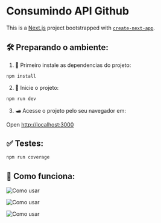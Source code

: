 # Consumindo API Github

This is a [Next.js](https://nextjs.org/) project bootstrapped with [`create-next-app`](https://github.com/vercel/next.js/tree/canary/packages/create-next-app).

## 🛠️ Preparando o ambiente:

1. 🔮 Primeiro instale as dependencias do projeto:

```bash
npm install
```

2. 🚧 Inicie o projeto:

```bash
npm run dev
```

3. 🛥️ Acesse o projeto pelo seu navegador em:

Open [http://localhost:3000](http://localhost:3000)

## ✅ Testes:

```bash
npm run coverage
```

## 🤔 Como funciona:

![Como usar](https://media0.giphy.com/media/emhLqxw7tONqUf69MT/giphy.gif?cid=790b7611db063573309fc209a6a7e5a667be23595551be6c&rid=giphy.gif&ct=g)

![Como usar](https://media4.giphy.com/media/fWM7aGvNJGJVYuBPdW/giphy.gif?cid=790b7611aa96d38ddfdb65056e1db6525e5ba620f405e860&rid=giphy.gif&ct=g)

![Como usar](https://media4.giphy.com/media/n8RyPwBf6aOfA30Obt/giphy.gif?cid=790b76116979628d9bfa46a8f84915b75675bb4c46a79c3e&rid=giphy.gif&ct=g)
